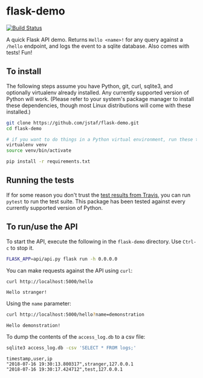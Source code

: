 flask-demo
=============================================

[![Build Status](https://travis-ci.org/jstaf/flask-demo.svg?branch=master)](https://travis-ci.org/jstaf/flask-demo)

A quick Flask API demo. Returns `Hello <name>!` for any query against a `/hello`
endpoint, and logs the event to a sqlite database. Also comes with tests! Fun!

## To install

The following steps assume you have Python, git, curl, sqlite3,
and optionally virtualenv already installed.
Any currently supported version of Python will work.
(Please refer to your system's package manager to install these dependencies,
though most Linux distributions will come with these installed.)

```bash
git clone https://github.com/jstaf/flask-demo.git
cd flask-demo

# if you want to do things in a Python virtual environment, run these two lines
virtualenv venv
source venv/bin/activate

pip install -r requirements.txt
```

## Running the tests

If for some reason you don't trust the
[test results from Travis](https://travis-ci.org/jstaf/flask-demo),
you can run `pytest` to run the test suite.
This package has been tested against every currently supported version of Python.

## To run/use the API

To start the API, execute the following in the `flask-demo` directory.
Use `Ctrl-c` to stop it.

```bash
FLASK_APP=api/api.py flask run -h 0.0.0.0
```

You can make requests against the API using `curl`:

```bash
curl http://localhost:5000/hello
```
```
Hello stranger!
```

Using the `name` parameter:

```bash
curl http://localhost:5000/hello?name=demonstration
```
```
Hello demonstration!
```

To dump the contents of the `access_log.db` to a csv file:

```bash
sqlite3 access_log.db -csv 'SELECT * FROM logs;'
```
```
timestamp,user,ip
"2018-07-16 19:30:13.800317",stranger,127.0.0.1
"2018-07-16 19:30:17.424712",test,127.0.0.1
```
